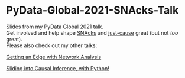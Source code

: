 # PyData-Global-2021-SNAcks-Talk

Slides from my PyData Global 2021 talk. 
<br>
Get involved and help shape [SNAcks](https://github.com/alonnir/snacks) and [just-cause](https://github.com/alonnir/just-cause) great (but not _too_ great).
<br>
Please also check out my other talks:

[Getting an Edge with Network Analysis](https://github.com/alonnir/PyCon-US-2021-Talk)


[Sliding into Causal Inference, with Python!](https://github.com/alonnir/EuroPython-2021-Talk)



